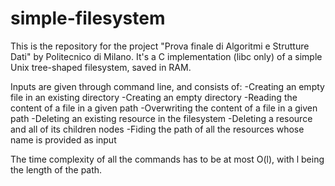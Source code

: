 # simple-filesystem
This is the repository for the project "Prova finale di Algoritmi e Strutture Dati" by Politecnico di Milano.
It's a C implementation (libc only) of a simple Unix tree-shaped filesystem, saved in RAM.

Inputs are given through command line, and consists of:
-Creating an empty file in an existing directory
-Creating an empty directory
-Reading the content of a file in a given path
-Overwriting the content of a file in a given path
-Deleting an existing resource in the filesystem
-Deleting a resource and all of its children nodes
-Fiding the path of all the resources whose name is provided as input

The time complexity of all the commands has to be at most O(l), with l being the length of the path. 

